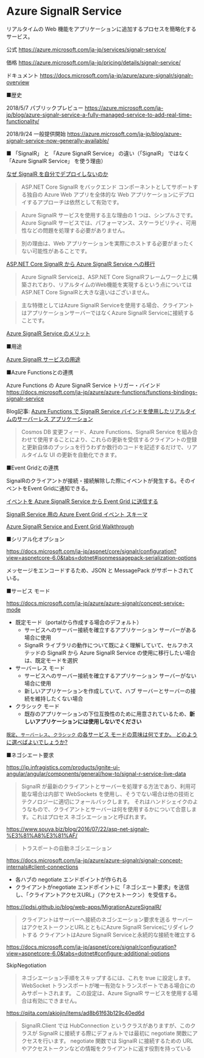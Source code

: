 # Azure SignalR Service

リアルタイムの Web 機能をアプリケーションに追加するプロセスを簡略化するサービス。

公式 https://azure.microsoft.com/ja-jp/services/signalr-service/

価格 https://azure.microsoft.com/ja-jp/pricing/details/signalr-service/

ドキュメント https://docs.microsoft.com/ja-jp/azure/azure-signalr/signalr-overview

■歴史

2018/5/7 パブリックプレビュー https://azure.microsoft.com/ja-jp/blog/azure-signalr-service-a-fully-managed-service-to-add-real-time-functionality/


2018/9/24 一般提供開始 https://azure.microsoft.com/ja-jp/blog/azure-signalr-service-now-generally-available/


■ 「SignalR」 と 「Azure SignalR Service」 の違い（「SignalR」 ではなく 「Azure SignalR Service」 を使う理由）

[なぜ SignalR を自分でデプロイしないのか](https://docs.microsoft.com/ja-jp/azure/azure-signalr/signalr-concept-scale-aspnet-core#why-not-deploy-signalr-myself)

> ASP.NET Core SignalR をバックエンド コンポーネントとしてサポートする独自の Azure Web アプリを全体的な Web アプリケーションにデプロイするアプローチは依然として有効です。

> Azure SignalR サービスを使用する主な理由の 1 つは、シンプルさです。 Azure SignalR サービスでは、パフォーマンス、スケーラビリティ、可用性などの問題を処理する必要がありません。

> 別の理由は、Web アプリケーションを実際にホストする必要がまったくない可能性があることです。

[ASP.NET Core SignalR から Azure SignalR Service への移行](https://jpdsi.github.io/blog/web-apps/MigrationAzureSignalR/)

> Azure SignalR Serviceは、ASP.NET Core SignalRフレームワーク上に構築されており、リアルタイムのWeb機能を実現するという点についてはASP.NET Core SignalRと大きな違いはございません。

> 主な特徴としてはAzure SignalR Serviceを使用する場合、クライアントはアプリケーションサーバーではなくAzure SignalR Serviceに接続することです。

[Azure SignalR Service のメリット](https://jpdsi.github.io/blog/web-apps/MigrationAzureSignalR/#Azure-SignalR-Service-%E3%81%AE%E3%83%A1%E3%83%AA%E3%83%83%E3%83%88)



■用途

[Azure SignalR サービスの用途](https://docs.microsoft.com/ja-jp/azure/azure-signalr/signalr-overview#what-is-azure-signalr-service-used-for)


■Azure Functionsとの連携

Azure Functions の Azure SignalR Service トリガー・バインド https://docs.microsoft.com/ja-jp/azure/azure-functions/functions-bindings-signalr-service

Blog記事: [Azure Functions で SignalR Service バインドを使用したリアルタイムのサーバーレス アプリケーション](https://azure.microsoft.com/ja-jp/blog/real-time-serverless-applications-with-the-signalr-service-bindings-in-azure-functions/)

> Cosmos DB 変更フィード、Azure Functions、SignalR Service を組み合わせて使用することにより、これらの更新を受信するクライアントの登録と更新自体のプッシュを行うわずか数行のコードを記述するだけで、リアルタイムな UI の更新を自動化できます。


■Event Gridとの連携

SignalRのクライアントが接続・接続解除した際にイベントが発生する。そのイベントをEvent Gridに通知できる。

[イベントを Azure SignalR Service から Event Grid に送信する](https://docs.microsoft.com/ja-jp/azure/azure-signalr/signalr-howto-event-grid-integration)

[SignalR Service 用の Azure Event Grid イベント スキーマ](https://docs.microsoft.com/ja-jp/azure/event-grid/event-schema-azure-signalr)

[Azure SignalR Service and Event Grid Walkthrough](https://microsoft.github.io/AzureTipsAndTricks/blog/blog/tip243.html)


■シリアル化オプション

https://docs.microsoft.com/ja-jp/aspnet/core/signalr/configuration?view=aspnetcore-6.0&tabs=dotnet#jsonmessagepack-serialization-options

メッセージをエンコードするため、JSON と MessagePack がサポートされている。

■サービス モード

https://docs.microsoft.com/ja-jp/azure/azure-signalr/concept-service-mode

- 既定モード（portalから作成する場合のデフォルト）
  - サービスへのサーバー接続を確立するアプリケーション サーバーがある場合に使用
  - SignalR ライブラリの動作について既によく理解していて、セルフホステッドの SignalR から Azure SignalR Service の使用に移行したい場合は、既定モードを選択
- サーバーレス モード
  - サービスへのサーバー接続を確立するアプリケーション サーバーがない場合に使用
  - 新しいアプリケーションを作成していて、ハブ サーバーとサーバーの接続を維持したくない場合
- クラシック モード
  - 既存のアプリケーションの下位互換性のために用意されているため、**新しいアプリケーションには使用しないでください**

[`既定`、`サーバーレス`、`クラシック` の各サービス モードの意味は何ですか。 どのように選べばよいでしょうか?](https://docs.microsoft.com/ja-jp/azure/azure-signalr/signalr-resource-faq?WT.mc_id=Portal-fx#----------------------------------------------------------)


■ネゴシエート要求

https://jp.infragistics.com/products/ignite-ui-angular/angular/components/general/how-to/signal-r-service-live-data

> SignalR が最新のクライアントとサーバーを処理する方法であり、利用可能な場合は内部で WebSockets を使用し、そうでない場合は他の技術とテクノロジーに適切にフォールバックします。
> それはハンドシェイクのようなもので、クライアントとサーバーは何を使用するかについて合意します。これはプロセス ネゴシエーションと呼ばれます。


https://www.souya.biz/blog/2016/07/22/asp-net-signalr-%E3%81%A8%E3%81%AF/

> トラスポートの自動ネゴシエーション

https://docs.microsoft.com/ja-jp/azure/azure-signalr/signalr-concept-internals#client-connections

- 各ハブの negotiate エンドポイントが作られる
- クライアントがnegotiate エンドポイントに「ネゴシエート要求」を送信し、「クライアントアクセスURL」（アクセストークン）を受信する。

https://jpdsi.github.io/blog/web-apps/MigrationAzureSignalR/

> クライアントはサーバーへ接続のネゴシエーション要求を送る
> サーバーはアクセストークンとURLとともにAzure SignalR Serviceにリダイレクトする
> クライアントはAzure SignalR Serviceと永続的な接続を確立する

https://docs.microsoft.com/ja-jp/aspnet/core/signalr/configuration?view=aspnetcore-6.0&tabs=dotnet#configure-additional-options

SkipNegotiation

> ネゴシエーション手順をスキップするには、これを true に設定します。 WebSocket トランスポートが唯一有効なトランスポートである場合にのみサポートされます。 この設定は、Azure SignalR サービスを使用する場合は有効にできません。

https://qiita.com/akiojin/items/ad8b61f63b129c40ed6d

> SignalR.Client では HubConnection というクラスがありますが、このクラスが SignalR に接続する際にデフォルトでは最初に negotiate 関数にアクセスを行います。
> negotiate 関数では SignalR に接続するための URL やアクセストークンなどの情報をクライアントに返す役割を持っている

